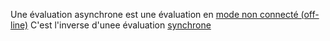 
Une évaluation asynchrone est une évaluation en [mode non connecté (off-line)](utilisation_offLine.md)
C'est l'inverse d'unee évaluation [synchrone](synchrone.md)
